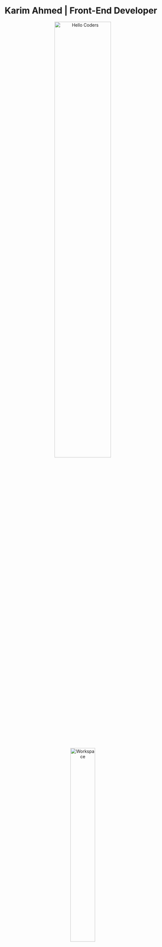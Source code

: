 #        Karim Ahmed | Front-End Developer

<div align="center" width="50%">

<img src="https://github.com/SP-XD/SP-XD/blob/main/images/hellocoders_rounded.gif?raw=true" alt="Hello Coders" width="60%"/> <br> <img src="https://github.com/SP-XD/SP-XD/blob/main/images/dev-working_rounded.gif?raw=true" alt="Workspace"  width="40%"/><br>

<details>
<p><strong> <summary> 🎧 Busy coding & vibing to: </summary> </strong></p>

</details>

![Profile Views](https://komarev.com/ghpvc/?username=karim-ahmed\&style=flat\&color=orange\&label=PROFILE+VIEWS)

</div>

---

## 👋 About Me

I’m **Karim Ahmed**, a passionate **Front-End Developer** specialized in creating modern, responsive, and user-friendly web applications.

* 🔭 Currently working on: **Front-end projects & portfolio apps**
* 🌱 Learning: **Next.js and advanced UI/UX design**
* 💬 Ask me about: **React, TailwindCSS, Bootstrap, JavaScript**
* 📫 Reach me at: **[karimsolimanfcb10@gmail.com](mailto:karimsolimanfcb10@gmail.com)** | [LinkedIn](www.linkedin.com/in/karim-soliman-a45a1a1b4

) | [Portfolio](#)
* ⚡ Fun fact: I love building clean UI with smooth animations

---

## 🧰 Tech Stack

![HTML](https://img.shields.io/badge/HTML5-E34F26?style=flat\&logo=html5\&logoColor=white)
![CSS](https://img.shields.io/badge/CSS3-1572B6?style=flat\&logo=css3\&logoColor=white)
![JavaScript](https://img.shields.io/badge/JavaScript-323330?style=flat\&logo=javascript\&logoColor=F7DF1E)
![React](https://img.shields.io/badge/React-20232A?style=flat\&logo=react\&logoColor=61DAFB)
![Next.js](https://img.shields.io/badge/Next.js-000000?style=flat\&logo=nextdotjs\&logoColor=white)
![TailwindCSS](https://img.shields.io/badge/Tailwind_CSS-38B2AC?style=flat\&logo=tailwind-css\&logoColor=white)
![Bootstrap](https://img.shields.io/badge/Bootstrap-563D7C?style=flat\&logo=bootstrap\&logoColor=white)
![Git](https://img.shields.io/badge/GIT-E44C30?style=flat\&logo=git\&logoColor=white)
![Figma](https://img.shields.io/badge/Figma-F24E1E?style=flat\&logo=figma\&logoColor=white)

```javascript
class AboutMe {
  const myTools = {
    FrontEnd: ["React", "Next.js", "TailwindCSS", "Bootstrap"],
    Languages: ["HTML", "CSS", "JavaScript"],
    Tools: ["Git", "Figma"]
  };
}
```

---

## ​ Featured Projects

### 1) [Portfoilio](https://portfoilio-lyart.vercel.app)  
Personal portfolio app built with React and Vite.  
- **Tech:** React, Vite, JavaScript, CSS, HTML  
- ⭐ Stars: 1  
- [GitHub Repo](https://github.com/KarimASoliman3/Portfoilio)
- [Live Demo](https://portfoilio-lyart.vercel.app/)  

### 2) [Weather-API](https://karimasoliman3.github.io/Weather-API/)  
A simple weather web app using HTML, CSS, JS.  
- **Tech:** HTML, CSS, JavaScript  
- [Live Demo](https://karimasoliman3.github.io/Weather-API/)  
- [GitHub Repo](https://github.com/KarimASoliman3/Weather-API)

### 3) [Smart-Login-System](https://karimasoliman3.github.io/Smart-Login-System/)  
Login system with signup, login/logout using localStorage.  
- **Tech:** HTML, CSS, Bootstrap, JavaScript  
- [Live Demo](https://karimasoliman3.github.io/Smart-Login-System/)  
- [GitHub Repo](https://github.com/KarimASoliman3/Smart-Login-System)

### 4) [CRUDS](https://karimasoliman3.github.io/CRUDS/)  
A basic CRUD app built with HTML, CSS, Bootstrap, JavaScript.  
- **Tech:** HTML, CSS, Bootstrap, JavaScript  
- [Live Demo](https://karimasoliman3.github.io/CRUDS/)  
- [GitHub Repo](https://github.com/KarimASoliman3/CRUDS)

### 5) [Bookmarker](https://karimasoliman3.github.io/Bookmarker/)  
A sleek bookmark manager built with HTML, CSS, Bootstrap, and JavaScript.  
- **Tech:** HTML, CSS, Bootstrap, JavaScript  
- [Live Demo](https://karimasoliman3.github.io/Bookmarker/)  
- [GitHub Repo](https://github.com/KarimASoliman3/Bookmarker)

### 6) [Devfolio-template-](https://karimasoliman3.github.io/Devfolio-template-/)  
Responsive Devfolio template using HTML, CSS, Bootstrap.  
- **Tech:** HTML, CSS, Bootstrap  
- [Live Demo](https://karimasoliman3.github.io/Devfolio-template-/)  
- [GitHub Repo](https://github.com/KarimASoliman3/Devfolio-template-)

### 7) [Daniels-template-](https://daniels-template.netlify.app/)  
A clean, responsive portfolio template built with HTML, CSS, and Bootstrap.  
- **Tech:** HTML, CSS, Bootstrap  
- [Live Demo](https://daniels-template.netlify.app/)  
- [GitHub Repo](https://github.com/KarimASoliman3/Daniels-template-)


## 📊 GitHub Stats

<div align="center">
<img src
